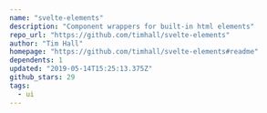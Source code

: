 ```yaml
---
name: "svelte-elements"
description: "Component wrappers for built-in html elements"
repo_url: "https://github.com/timhall/svelte-elements"
author: "Tim Hall"
homepage: "https://github.com/timhall/svelte-elements#readme"
dependents: 1
updated: "2019-05-14T15:25:13.375Z"
github_stars: 29
tags: 
  - ui
---
```

